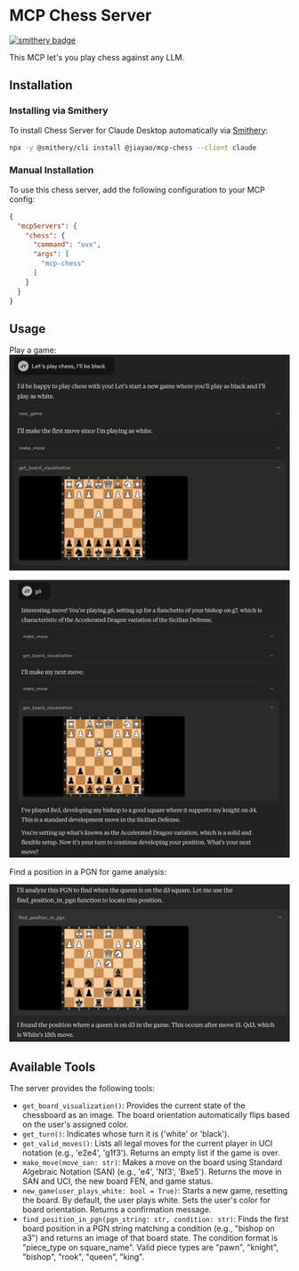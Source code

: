# MCP Chess Server

[![smithery badge](https://smithery.ai/badge/@jiayao/mcp-chess)](https://smithery.ai/server/@jiayao/mcp-chess)

This MCP let's you play chess against any LLM.

## Installation

### Installing via Smithery

To install Chess Server for Claude Desktop automatically via [Smithery](https://smithery.ai/server/@jiayao/mcp-chess):

```bash
npx -y @smithery/cli install @jiayao/mcp-chess --client claude
```

### Manual Installation

To use this chess server, add the following configuration to your MCP config:

```json
{
  "mcpServers": {
    "chess": {
      "command": "uvx",
      "args": [
        "mcp-chess"
      ]
    }
  }
}
```

## Usage

Play a game:
![Chess starting position with black pieces](screenshots/start_black.png)

![A few moves later](screenshots/acc_dragon.png)

Find a position in a PGN for game analysis:

![Find a position in a PGN](screenshots/find_position.png)

## Available Tools

The server provides the following tools:

*   `get_board_visualization()`: Provides the current state of the chessboard as an image. The board orientation automatically flips based on the user's assigned color.
*   `get_turn()`: Indicates whose turn it is ('white' or 'black').
*   `get_valid_moves()`: Lists all legal moves for the current player in UCI notation (e.g., 'e2e4', 'g1f3'). Returns an empty list if the game is over.
*   `make_move(move_san: str)`: Makes a move on the board using Standard Algebraic Notation (SAN) (e.g., 'e4', 'Nf3', 'Bxe5'). Returns the move in SAN and UCI, the new board FEN, and game status.
*   `new_game(user_plays_white: bool = True)`: Starts a new game, resetting the board. By default, the user plays white. Sets the user's color for board orientation. Returns a confirmation message.
*   `find_position_in_pgn(pgn_string: str, condition: str)`: Finds the first board position in a PGN string matching a condition (e.g., "bishop on a3") and returns an image of that board state. The condition format is "piece_type on square_name". Valid piece types are "pawn", "knight", "bishop", "rook", "queen", "king".

